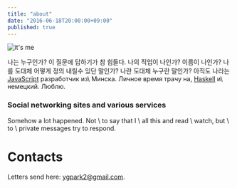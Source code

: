 ```yaml
---
title: "about"
date: "2016-06-18T20:00:00+09:00"
published: true
---
```


![](/images/photos/me.jpg "it's me")

나는 누구인가? 이 질문에 답하기가 참 힘들다. 나의 직업이 나인가? 이름이 나인가? 나를 도대체 어떻게 정의 내릴수 있단 말인가? 나란 도대체  누구란 말인가? 아직도 나라는
[JavaScript] разработчик из\ Минска. Личное время трачу на\,
[Haskell] и\ немецкий. Люблю.

### Social networking sites and various services

<div>
<a href="https://www.facebook.com/ygpark2" title="Facebook" class="btn btn-facebook"><i class="fa fa-facebook fa-2x fa-fw"></i></a>
<a href="https://www.google.com/+ygpark2" title="Google+" class="btn btn-google-plus"><i class="fa fa-gplus fa-2x fa-fw"></i></a>
<a href="https://www.linkedin.com/profile/view?id=43657525" title="LinkedIn" class="btn btn-linkedin"><i class="fa fa-linkedin fa-2x fa-fw"></i></a>
<a href="http://www.last.fm/user/ygpark2" title="last.fm" class="btn btn-lastfm"><i class="fa fa-lastfm fa-2x fa-fw"></i></a>
<a href="http://instagram.com/ygpark2" title="Instagram" class="btn btn-instagram"><i class="fa fa-instagramm fa-2x fa-fw"></i></a>
<a href="https://github.com/ygpark2" title="GitHub" class="btn btn-github"><i class="fa fa-github-circled fa-2x fa-fw"></i></a>
<a href="https://stackoverflow.com/users/226067/jacob" title="StackOverflow" class="btn btn-stack-overflow"><i class="fa fa-stackoverflow fa-2x fa-fw"></i></a>
<a href="https://twitter.com/ygpark2" title="Twitter" class="btn btn-twitter"><i class="fa fa-twitter fa-2x fa-fw"></i></a>
<a href="https://www.youtube.com/user/ygpark2" title="YouTube" class="btn btn-youtube"><i class="fa fa-youtube fa-2x fa-fw"></i></a>
</div>

Somehow a lot happened. Not \ to say that I \ all this and read \ watch, but \ to \ private messages try to respond.

Contacts
========

Letters send here: [ygpark2@gmail.com](mailto:ygpark2@gmail.com).

[Haskell]: /tag/haskell/
[JavaScript]: /tag/javascript/
